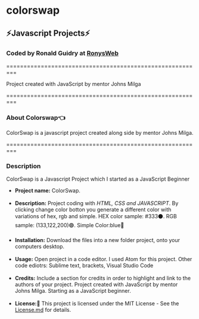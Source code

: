 # colorswap

<h2>⚡Javascript Projects⚡</h2>
<h3>Coded by Ronald Guidry at <a href="https://www.ronysweb.com/">RonysWeb</a></h3>
=========================================================
<p>Project created with JavaScript by mentor Johns Milga</p>
=========================================================

<h3>About Colorswap👈</h3>

<p>ColorSwap is a javascript project created along side by mentor Johns Milga.</p>
=========================================================
<h3>Description</h3>
<p>ColorSwap is a Javascript Project which I started as a JavaScript Beginner </p>

<ul>
 <li><strong>Project name:</strong> ColorSwap.</li><br>

 <li><strong>Description:</strong> Project coding with <em>HTML, CSS and JAVASCRIPT</em>. By clicking change color botton you generate a different color with variations of hex, rgb and simple. HEX color sample: #333⚫. RGB sample: (133,122,200)🟣. Simple Color:blue🔵</li><br>

 <li><strong>Installation:</strong> Download the files into a new folder project, onto your computers desktop.</li><br>

 <li><strong>Usage:</strong> Open project in a code editor. I used Atom for this project. Other code ediotrs: Sublime text, brackets, Visual Studio Code</li><br>

 <li><strong>Credits:</strong> Include a section for credits in order to highlight and link to the authors of your project. Project created with JavaScript by mentor Johns Milga. Starting as a JavaScript beginner.</li><br>

 <li><strong>License:📄</strong> This project is licensed under the MIT License - See the <a href="https://github.com/Ronysweb/colorswap/license.md/">License.md</a> for details.</li>
</ul>
